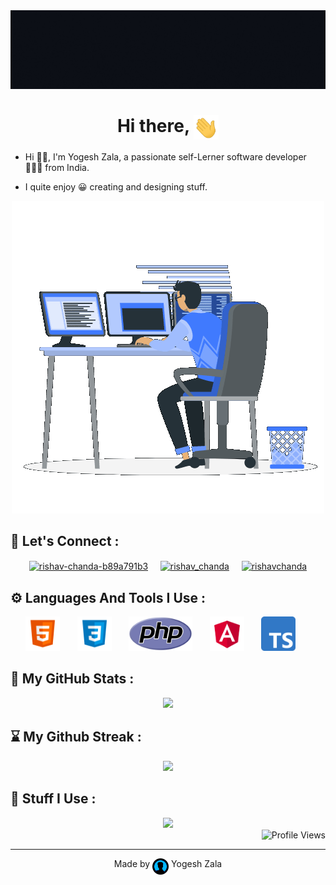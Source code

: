 <div align="center">    
    <img src="assets/banner.gif">
</div>

<h1 align="center">
    <b>Hi there,</b>
    <img src="assets/hand-wave.gif" width="40" align="top">
</h1>

- Hi 👋🏼, I'm Yogesh Zala, a passionate self-Lerner software developer 👨🏻‍💻 from India.

- I quite enjoy 😀 creating and designing stuff.

<div align="center">
    <img src="assets/coder.gif">
</div>

## :link: Let's Connect :

<div align="center">
    <a href="https://linkedin.com/in/yogeshzala"><img align="center" src="https://raw.githubusercontent.com/rahuldkjain/github-profile-readme-generator/master/src/images/icons/Social/linked-in-alt.svg" alt="rishav-chanda-b89a791b3" height="30"/></a>&nbsp&nbsp&nbsp&nbsp
    <a href="https://instagram.com/yogeshzala1511"><img align="center" src="https://raw.githubusercontent.com/rahuldkjain/github-profile-readme-generator/master/src/images/icons/Social/instagram.svg" alt="rishav_chanda" height="30"/></a>&nbsp&nbsp&nbsp&nbsp
    <a href="https://twitter.com/yogeshzala1511"><img align="center" src="https://raw.githubusercontent.com/rahuldkjain/github-profile-readme-generator/master/src/images/icons/Social/twitter.svg" alt="rishavchanda" height="30"/></a>
</div>

## :gear: Languages And Tools I Use :

<div align="center">
    <a href="https://www.w3schools.com/html/"><code><img height="55" src="assets/html-5.svg"></code></a>&nbsp&nbsp&nbsp&nbsp&nbsp&nbsp
    <a href="https://www.w3schools.com/css/"><code><img height="55" src="assets/css-3.svg"></code></a>&nbsp&nbsp&nbsp&nbsp&nbsp&nbsp
    <a href="https://www.php.net/"><code><img height="55" src="assets/php.svg"></code></a>&nbsp&nbsp&nbsp&nbsp&nbsp&nbsp
    <a href="https://angular.io/"><code><img height="55" src="assets/angular.svg"></code></a>&nbsp&nbsp&nbsp&nbsp&nbsp&nbsp
    <a href="https://www.typescriptlang.org/"><code><img height="55" src="assets/type-script.svg"></code></a>&nbsp&nbsp&nbsp&nbsp&nbsp&nbsp
</div>

## :rocket: My GitHub Stats :

<div align="center">
    <img src="https://github-readme-stats.vercel.app/api?username=yogeshzala&show_icons=true&theme=transparent&hide_border=true&card_width=800&title_color=407bfd&icon_color=407bfd&ring_color=407bfd&text_color=ffffff">
</div>

## :hourglass: My Github Streak :

<div align="center">
    <img src="https://github-readme-streak-stats.herokuapp.com?user=yogeshzala&theme=dark&hide_border=true&background=00000000&ring=407BFD&fire=407BFD&currStreakLabel=407BFD&sideLabels=407BFD">
</div>

## :test_tube: Stuff I Use :

<div align="center">
    <img src="https://github-readme-stats.vercel.app/api/top-langs?username=yogeshzala&show_icons=true&locale=en&layout=compact&theme=transparent&hide_border=true&card_width=750&title_color=407bfd&text_color=ffffff">
</div>

<div align="right">
    <img src="https://komarev.com/ghpvc/?username=yogeshzala&label=Profile%20Views&color=0e75b6&style=flat" alt="Profile Views">
</div>

<hr>

<p align="center">
    Made by <img src="assets/profile-icon.png" width="26" align="top"> Yogesh Zala
</p>




